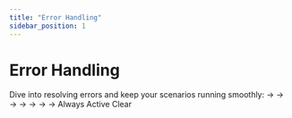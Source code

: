 ```yaml
---
title: "Error Handling"
sidebar_position: 1
---
```


# Error Handling

Dive into resolving errors and keep your scenarios running smoothly: →  →  →  →  →  →  →  Always Active Clear